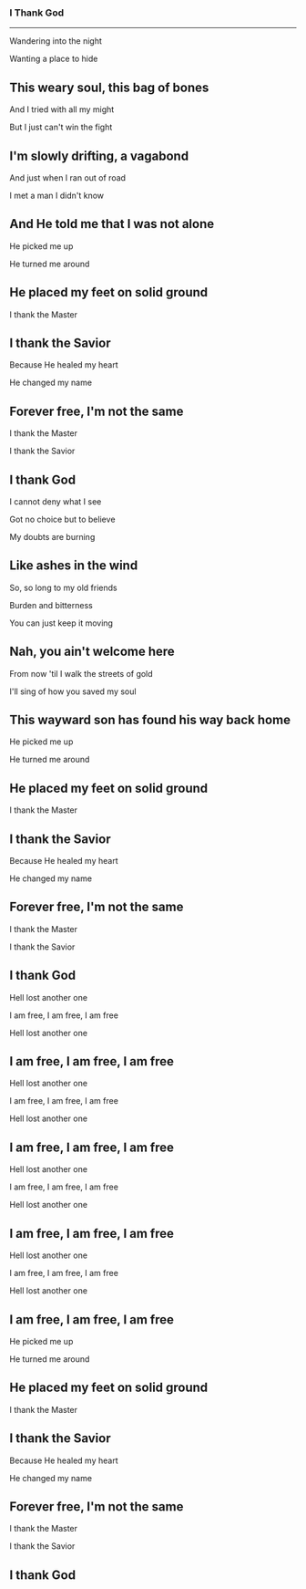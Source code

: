 ### I Thank God <!-- .element: class="lyrics" -->
---
Wandering into the night

Wanting a place to hide

This weary soul, this bag of
bones
---
And I tried with all my might

But I just can't win the fight

I'm slowly drifting, a vagabond
---
And just when I ran out of road

I met a man I didn't know

And He told me that I was not alone
---
He picked me up

He turned me around

He placed my feet on solid
ground
---
I thank the Master

I thank the Savior
---
Because He healed my heart

He changed my name

Forever free, I'm not the same
---
I thank the Master

I thank the Savior

I thank God
---
I cannot dеny what I see

Got no choice but to believе

My doubts are burning

Like ashes in the wind
---
So, so long to my old friends

Burden and bitterness

You can just keep it moving

Nah, you ain't welcome here
---
From now 'til I walk the
streets of gold

I'll sing of how you saved my
soul

This wayward son has found his
way back home
---
He picked me up

He turned me around

He placed my feet on solid
ground
---
I thank the Master

I thank the Savior
---
Because He healed my heart

He changed my name

Forever free, I'm not the same
---
I thank the Master

I thank the Savior

I thank God
---
Hell lost another one

I am free, I am free, I am free

Hell lost another one

I am free, I am free, I am free
---
Hell lost another one

I am free, I am free, I am free

Hell lost another one

I am free, I am free, I am free
---
Hell lost another one

I am free, I am free, I am free

Hell lost another one

I am free, I am free, I am free
---
Hell lost another one

I am free, I am free, I am free

Hell lost another one

I am free, I am free, I am free
---
He picked me up

He turned me around

He placed my feet on solid
ground
---
I thank the Master

I thank the Savior
---
Because He healed my heart

He changed my name

Forever free, I'm not the same
---
I thank the Master

I thank the Savior

I thank God
---

